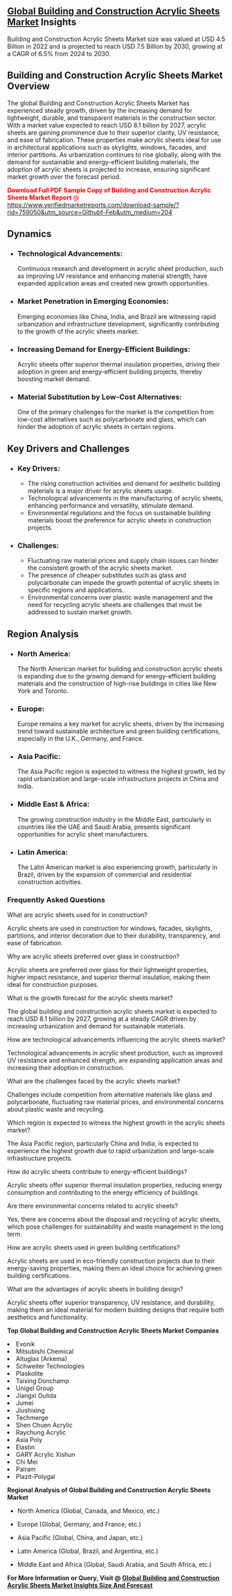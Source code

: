 <h2><a href="https://www.verifiedmarketreports.com/download-sample/?rid=759050&amp;utm_source=Githubf&amp;utm_medium=204" target="_blank">Global Building and Construction Acrylic Sheets Market</a> Insights</h2><p>Building and Construction Acrylic Sheets Market size was valued at USD 4.5 Billion in 2022 and is projected to reach USD 7.5 Billion by 2030, growing at a CAGR of 6.5% from 2024 to 2030.</p><p> <h2>Building and Construction Acrylic Sheets Market Overview</h2> <p>The global Building and Construction Acrylic Sheets Market has experienced steady growth, driven by the increasing demand for lightweight, durable, and transparent materials in the construction sector. With a market value expected to reach USD 8.1 billion by 2027, acrylic sheets are gaining prominence due to their superior clarity, UV resistance, and ease of fabrication. These properties make acrylic sheets ideal for use in architectural applications such as skylights, windows, facades, and interior partitions. As urbanization continues to rise globally, along with the demand for sustainable and energy-efficient building materials, the adoption of acrylic sheets is projected to increase, ensuring significant market growth over the forecast period.</p> <p><p><span class=""><span style="color: #ff0000;"><strong>Download Full PDF Sample Copy of Building and Construction Acrylic Sheets Market Report</strong> @ </span><a href="https://www.verifiedmarketreports.com/download-sample/?rid=759050&amp;utm_source=Githubf-Feb&amp;utm_medium=204" target="_blank">https://www.verifiedmarketreports.com/download-sample/?rid=759050&amp;utm_source=Githubf-Feb&amp;utm_medium=204</a></span></p></p> <h2>Dynamics</h2> <ul> <li><h3>Technological Advancements:</h3> Continuous research and development in acrylic sheet production, such as improving UV resistance and enhancing material strength, have expanded application areas and created new growth opportunities.</li> <li><h3>Market Penetration in Emerging Economies:</h3> Emerging economies like China, India, and Brazil are witnessing rapid urbanization and infrastructure development, significantly contributing to the growth of the acrylic sheets market.</li> <li><h3>Increasing Demand for Energy-Efficient Buildings:</h3> Acrylic sheets offer superior thermal insulation properties, driving their adoption in green and energy-efficient building projects, thereby boosting market demand.</li> <li><h3>Material Substitution by Low-Cost Alternatives:</h3> One of the primary challenges for the market is the competition from low-cost alternatives such as polycarbonate and glass, which can hinder the adoption of acrylic sheets in certain regions.</li> </ul> <h2>Key Drivers and Challenges</h2> <ul> <li><h3>Key Drivers:</h3> <ul> <li>The rising construction activities and demand for aesthetic building materials is a major driver for acrylic sheets usage.</li> <li>Technological advancements in the manufacturing of acrylic sheets, enhancing performance and versatility, stimulate demand.</li> <li>Environmental regulations and the focus on sustainable building materials boost the preference for acrylic sheets in construction projects.</li> </ul> </li> <li><h3>Challenges:</h3> <ul> <li>Fluctuating raw material prices and supply chain issues can hinder the consistent growth of the acrylic sheets market.</li> <li>The presence of cheaper substitutes such as glass and polycarbonate can impede the growth potential of acrylic sheets in specific regions and applications.</li> <li>Environmental concerns over plastic waste management and the need for recycling acrylic sheets are challenges that must be addressed to sustain market growth.</li> </ul> </li> </ul> <h2>Region Analysis</h2> <ul> <li><h3>North America:</h3> The North American market for building and construction acrylic sheets is expanding due to the growing demand for energy-efficient building materials and the construction of high-rise buildings in cities like New York and Toronto.</li> <li><h3>Europe:</h3> Europe remains a key market for acrylic sheets, driven by the increasing trend toward sustainable architecture and green building certifications, especially in the U.K., Germany, and France.</li> <li><h3>Asia Pacific:</h3> The Asia Pacific region is expected to witness the highest growth, led by rapid urbanization and large-scale infrastructure projects in China and India.</li> <li><h3>Middle East & Africa:</h3> The growing construction industry in the Middle East, particularly in countries like the UAE and Saudi Arabia, presents significant opportunities for acrylic sheet manufacturers.</li> <li><h3>Latin America:</h3> The Latin American market is also experiencing growth, particularly in Brazil, driven by the expansion of commercial and residential construction activities.</li> </ul> <h3>Frequently Asked Questions</h3> <p>What are acrylic sheets used for in construction?</p> <p>Acrylic sheets are used in construction for windows, facades, skylights, partitions, and interior decoration due to their durability, transparency, and ease of fabrication.</p> <p>Why are acrylic sheets preferred over glass in construction?</p> <p>Acrylic sheets are preferred over glass for their lightweight properties, higher impact resistance, and superior thermal insulation, making them ideal for construction purposes.</p> <p>What is the growth forecast for the acrylic sheets market?</p> <p>The global building and construction acrylic sheets market is expected to reach USD 8.1 billion by 2027, growing at a steady CAGR driven by increasing urbanization and demand for sustainable materials.</p> <p>How are technological advancements influencing the acrylic sheets market?</p> <p>Technological advancements in acrylic sheet production, such as improved UV resistance and enhanced strength, are expanding application areas and increasing their adoption in construction.</p> <p>What are the challenges faced by the acrylic sheets market?</p> <p>Challenges include competition from alternative materials like glass and polycarbonate, fluctuating raw material prices, and environmental concerns about plastic waste and recycling.</p> <p>Which region is expected to witness the highest growth in the acrylic sheets market?</p> <p>The Asia Pacific region, particularly China and India, is expected to experience the highest growth due to rapid urbanization and large-scale infrastructure projects.</p> <p>How do acrylic sheets contribute to energy-efficient buildings?</p> <p>Acrylic sheets offer superior thermal insulation properties, reducing energy consumption and contributing to the energy efficiency of buildings.</p> <p>Are there environmental concerns related to acrylic sheets?</p> <p>Yes, there are concerns about the disposal and recycling of acrylic sheets, which pose challenges for sustainability and waste management in the long term.</p> <p>How are acrylic sheets used in green building certifications?</p> <p>Acrylic sheets are used in eco-friendly construction projects due to their energy-saving properties, making them an ideal choice for achieving green building certifications.</p> <p>What are the advantages of acrylic sheets in building design?</p> <p>Acrylic sheets offer superior transparency, UV resistance, and durability, making them an ideal material for modern building designs that require both aesthetics and functionality.</p> </p><p><strong>Top Global Building and Construction Acrylic Sheets Market Companies</strong></p><div data-test-id=""><p><li>Evonik</li><li> Mitsubishi Chemical</li><li> Altuglas (Arkema)</li><li> Schweiter Technologies</li><li> Plaskolite</li><li> Taixing Donchamp</li><li> Unigel Group</li><li> Jiangxi Oulida</li><li> Jumei</li><li> Jiushixing</li><li> Techmerge</li><li> Shen Chuen Acrylic</li><li> Raychung Acrylic</li><li> Asia Poly</li><li> Elastin</li><li> GARY Acrylic Xishun</li><li> Chi Mei</li><li> Palram</li><li> Plazit-Polygal</li></p><div><strong>Regional Analysis of&nbsp;Global Building and Construction Acrylic Sheets Market</strong></div><ul><li dir="ltr"><p dir="ltr">North America&nbsp;(Global, Canada, and Mexico, etc.)</p></li><li dir="ltr"><p dir="ltr">Europe (Global, Germany, and France, etc.)</p></li><li dir="ltr"><p dir="ltr">Asia Pacific&nbsp;(Global, China, and Japan, etc.)</p></li><li dir="ltr"><p dir="ltr">Latin America&nbsp;(Global, Brazil, and Argentina, etc.)</p></li><li dir="ltr">Middle East and Africa&nbsp;(Global, Saudi Arabia, and South Africa, etc.)</li></ul><p><strong>For More Information or Query, Visit @&nbsp;</strong><strong><a href="https://www.verifiedmarketreports.com/product/building-and-construction-acrylic-sheets-market/?utm_source=Githubf&amp;utm_medium=204" target="_blank">Global Building and Construction Acrylic Sheets Market Insights Size And Forecast</a></strong></p></div>

